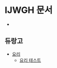 # IJWGH 문서
* []()

## 듀랑고

* [요리](/durango/cook/index.md)
    * [요리 테스트](/durango/cook/cook_test.md)
